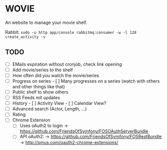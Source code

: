 # WOVIE

An website to manage your movie shelf.

Rabbit: `sudo -u http app/console rabbitmq:consumer -w -l 128 create_activity -v`

## TODO
- [ ] EMails expiration without cronjob, check link opening
- [ ] Add movie/series to the shelf
- [ ] How often did you watch the movie/series
- [ ] Progress on series
      - [ ] Many progresses on a series (watch with others and other things like that)
- [ ] Public shelf to show others
- [ ] RSS Feeds mit updates
- [ ] History
      - [ ] Activity View
      - [ ] Calendar View?
- [ ] Advanced search (Actor, Length, …)
- [ ] Rating
- [ ] Chrome Extension
    - [ ] Uses oAuth2 to login
        -> https://github.com/FriendsOfSymfony/FOSOAuthServerBundle
    - [ ] API oAuth2:
        -> https://github.com/FriendsOfSymfony/FOSRestBundle
    -> http://smus.com/oauth2-chrome-extensions/
